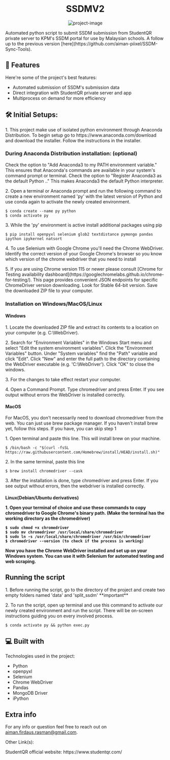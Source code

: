 <h1 align="center" id="title">SSDMV2</h1>

<p align="center"><img src="https://socialify.git.ci/aiman-piixel/ssdmV2/image?description=1&amp;descriptionEditable=Automated%20python%20script%20to%20submit%20SSDM%20submission%20from%20StudentQR%20private%20server%20to%20KPM%27s%20SSDM%20portal%20for%20use%20by%20Malaysian%20schools&amp;name=1&amp;owner=1&amp;pattern=Diagonal%20Stripes&amp;stargazers=1&amp;theme=Light" alt="project-image"></p>

<p id="description">Automated python script to submit SSDM submission from StudentQR private server to KPM's SSDM portal for use by Malaysian schools. A follow up to the previous version [here](https://github.com/aiman-piixel/SSDM-Sync-Tools).</p>

  
<h2>🧐 Features</h2>

Here're some of the project's best features:

*   Automated submission of SSDM's submission data
*   Direct integration with StudentQR private server and app
*   Multiprocess on demand for more efficiency

<h2>🛠️ Initial Setups:</h2>

<p>1. This project make use of isolated python environment through Anaconda Distribution. To begin setup go to https://www.anaconda.com/download and download the installer. Follow the instructions in the installer.</p>

<h3>During Anaconda Distribution installation: (optional)</h3>

Check the option to "Add Anaconda3 to my PATH environment variable." This ensures that Anaconda's commands are available in your system's command prompt or terminal. Check the option to "Register Anaconda3 as the default Python .." This makes Anaconda3 the default Python interpreter.


<p>2. Open a terminal or Anaconda prompt and run the following command to create a new environment named 'py' with the latest version of Python and use conda again to activate the newly created environment.</p>

```
$ conda create --name py python
$ conda activate py
```

<p>3. While the 'py' environment is active install additional packages using pip</p>

```
$ pip install openpyxl selenium glob2 textdistance pymongo pandas ipython ipykernel natsort
```

<p>4. To use Selenium with Google Chrome you'll need the Chrome WebDriver. Identify the correct version of your Google Chrome's browser so you know which version of the chrome webdriver that you need to install</p>

<p>5. If you are using Chrome version 115 or newer please consult [Chrome for Testing availability dashboard](https://googlechromelabs.github.io/chrome-for-testing/). This page provides convenient JSON endpoints for specific ChromeDriver version downloading. Look for Stable 64-bit version. Save the downloaded ZIP file to your computer.</p>

<h3>Installation on Windows/MacOS/Linux</h3>

<h4>Windows</h4>

<p>1. Locate the downloaded ZIP file and extract its contents to a location on your computer (e.g. C:\WebDriver).</p>

<p>2. Search for "Environment Variables" in the Windows Start menu and select "Edit the system environment variables". Click the "Environment Variables" button. Under "System variables" find the "Path" variable and click "Edit". Click "New" and enter the full path to the directory containing the WebDriver executable (e.g. 'C:\WebDriver'). Click "OK" to close the windows.</p>

<p>3. For the changes to take effect restart your computer.</p>

<p>4. Open a Command Prompt. Type chromedriver and press Enter. If you see output without errors the WebDriver is installed correctly.</p>

<h4>MacOS</h4>

<p>For MacOS, you don't necessarily need to download chromedriver from the web. You can just use brew package manager. If you haven't install brew yet, follow this steps. If you have, you can skip step 1</p>

<p>1. Open terminal and paste this line. This will install brew on your machine.</p>

```
$ /bin/bash -c "$(curl -fsSL https://raw.githubusercontent.com/Homebrew/install/HEAD/install.sh)"
```

<p>2. In the same terminal, paste this line</p>

```
$ brew install chromedriver --cask
```
<p>3. After the installation is done, type chromedriver and press Enter. If you see output without errors, then the webdriver is installed correctly.</p>

<h4>Linux(Debian/Ubuntu derivatives)</p>

<p>1. Open your terminal of choice and use these commands to copy chromedriver to Google Chrome's binary path. (Make the terminal has the working directory as the chromedriver)</p>

```
$ sudo chmod +x chromedriver
$ sudo mv chromedriver /usr/local/share/chromedriver
$ sudo ln -s /usr/local/share/chromedriver /usr/bin/chromedriver
$ chromedriver --version (to check if the process is working)
```

<p>Now you have the Chrome WebDriver installed and set up on your Windows system. You can use it with Selenium for automated testing and web scraping.</p>

<h2>Running the script</h2>

<p>1. Before running the script, go to the directory of the project and create two empty folders named 'data' and 'split_ssdm' **important**</p>

<p>2. To run the script, open up terminal and use this command to activate our newly created environment and run the script. There will be on-screen instructions guiding you on every involved process.</p>

```
$ conda activate py && python exec.py
```
  
<h2>💻 Built with</h2>

Technologies used in the project:

*   Python
*   openpyxl
*   Selenium
*   Chrome WebDriver
*   Pandas
*   MongoDB Driver
*   iPython

<h2>Extra info</h2>

For any info or question feel free to reach out on aiman.firdaus.rasman@gmail.com. 

<p>Other Link(s):</p>
<p>StudentQR official website: https://www.studentqr.com/</p>